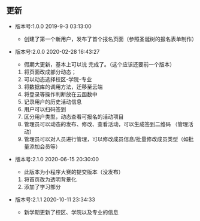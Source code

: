 ## 更新
+ 版本号:1.0.0    2019-9-3 03:13:00
  - 创建了第一个新用户，发布了首个报名页面（参照圣诞树的报名表单制作）

+ 版本号:2.0.0    2020-02-28 16:43:27
  - 假期大更新，基本上可以说 完成了。（这个应该还要前一个版本）
  1. 将页面改成部分动态；
  2. 可以动态选择校区-学院-专业
  3. 将数据库的调用方法，迁移至云端
  4. 将登录等操作判断放在云函数中
  5. 记录用户的历史活动信息
  6. 用户可以扫码签到
  7. 区分用户类型，动态查看可报名的活动项目
  8. 管理员可以动态的发布、修改、查看活动，可以生成签到二维码 （管理活动）
  9. 管理员可以对人员进行管理，可以修改成员信息/批量修改成员类型（如批量添加会员等）

+ 版本号:2.1.0    2020-06-15 20:30:00
  - 此版本为小程序大赛的提交版本（没发布）
  1. 将首页改为透明背景化
  2. 添加了学习部分

+ 版本号:2.1.1    2020-10-11 23:34:33
  - 新学期更新了校区、学院以及专业的信息
